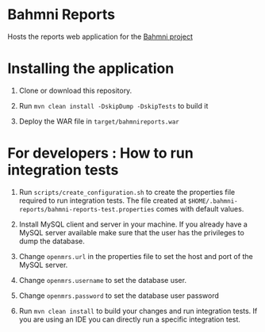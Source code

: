 # Bahmni Reports

Hosts the reports web application for the [Bahmni project](http://www.bahmni.org/)

# Installing the application

1. Clone or download this repository.

2. Run `mvn clean install -DskipDump -DskipTests` to build it

3. Deploy the WAR file in `target/bahmnireports.war`

# For developers : How to run integration tests

1. Run `scripts/create_configuration.sh` to create the properties file required to run integration tests. The file created at `$HOME/.bahmni-reports/bahmni-reports-test.properties` comes with default values.

3. Install MySQL client and server in your machine. If you already have a MySQL server available make sure that the user has the privileges to dump the database.

4. Change `openmrs.url` in the properties file to set the host and port of the MySQL server.

5. Change `openmrs.username` to set the database user.

6. Change `openmrs.password` to set the database user password

7. Run `mvn clean install` to build your changes and run integration tests. If you are using an IDE you can directly run a specific integration test.
